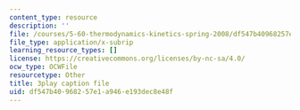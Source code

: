 ```yaml
---
content_type: resource
description: ''
file: /courses/5-60-thermodynamics-kinetics-spring-2008/df547b40968257e1a946e193dec8e48f_kLqduWF6GXE.vtt
file_type: application/x-subrip
learning_resource_types: []
license: https://creativecommons.org/licenses/by-nc-sa/4.0/
ocw_type: OCWFile
resourcetype: Other
title: 3play caption file
uid: df547b40-9682-57e1-a946-e193dec8e48f
---
```

